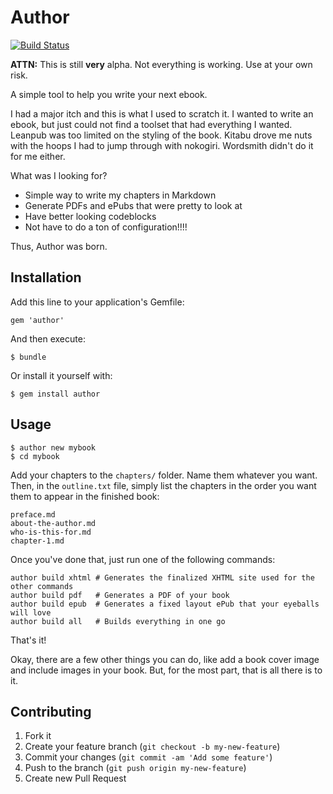 # Author

[![Build Status](https://travis-ci.org/tschmidt/author.svg?branch=master)](https://travis-ci.org/tschmidt/author)

**ATTN:** This is still **very** alpha. Not everything is working. Use at your own risk.

A simple tool to help you write your next ebook.

I had a major itch and this is what I used to scratch it. I wanted to write an ebook, but
just could not find a toolset that had everything I wanted. Leanpub was too limited on the
styling of the book. Kitabu drove me nuts with the hoops I had to jump through with
nokogiri. Wordsmith didn't do it for me either.

What was I looking for?

- Simple way to write my chapters in Markdown
- Generate PDFs and ePubs that were pretty to look at
- Have better looking codeblocks
- Not have to do a ton of configuration!!!!

Thus, Author was born.

## Installation

Add this line to your application's Gemfile:

    gem 'author'

And then execute:

    $ bundle

Or install it yourself with:

    $ gem install author

## Usage

    $ author new mybook
    $ cd mybook

Add your chapters to the `chapters/` folder. Name them whatever you want. Then, in the
`outline.txt` file, simply list the chapters in the order you want them to appear in the
finished book:

    preface.md
    about-the-author.md
    who-is-this-for.md
    chapter-1.md

Once you've done that, just run one of the following commands:

    author build xhtml # Generates the finalized XHTML site used for the other commands
    author build pdf   # Generates a PDF of your book
    author build epub  # Generates a fixed layout ePub that your eyeballs will love
    author build all   # Builds everything in one go

That's it!

Okay, there are a few other things you can do, like add a book cover image and include
images in your book. But, for the most part, that is all there is to it.

## Contributing

1. Fork it
2. Create your feature branch (`git checkout -b my-new-feature`)
3. Commit your changes (`git commit -am 'Add some feature'`)
4. Push to the branch (`git push origin my-new-feature`)
5. Create new Pull Request
